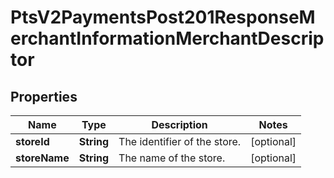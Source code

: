 
# PtsV2PaymentsPost201ResponseMerchantInformationMerchantDescriptor

## Properties
Name | Type | Description | Notes
------------ | ------------- | ------------- | -------------
**storeId** | **String** | The identifier of the store.  |  [optional]
**storeName** | **String** | The name of the store.  |  [optional]



